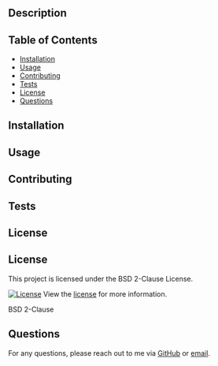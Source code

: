 
# 

## Description



## Table of Contents
- [Installation](#installation)
- [Usage](#usage)
- [Contributing](#contributing)
- [Tests](#tests)
- [License](#license)
- [Questions](#questions)

## Installation



## Usage



## Contributing



## Tests



## License


## License

This project is licensed under the BSD 2-Clause License.

[![License](https://img.shields.io/badge/License-BSD2Clause-brightgreen.svg)](https://opensource.org/licenses/bsd-3-clause)
View the [license](https://opensource.org/licenses/bsd-3-clause) for more information.


BSD 2-Clause

## Questions

For any questions, please reach out to me via [GitHub](https://github.com/) or [email](mailto:).
